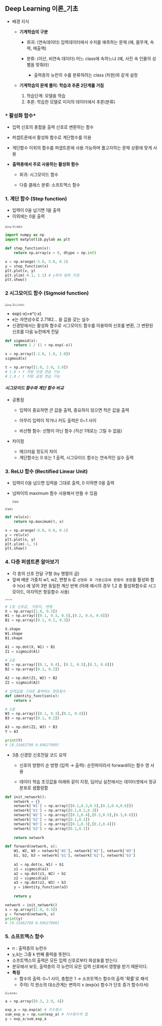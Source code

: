 ## Deep Learning 이론_기초

- 배경 지식

  - **기계학습의 구분**

    - 회귀: (연속데이터) 입력데이터에서 수치를 예측하는 문제 (예, 몸무계, 속력, 매출액)

    - 분류: (이산, 비연속 데이터) 어느 class에 속하느냐 (예, 사진 속 인물의 성별을 맞춰라)

      - 출력층의 뉴런의 수를 분류하려는 class (차원)와 같게 설정

        

  - **기계학습의 문제 풀이: 학습과 추론 2단계를 거침**

    1) 학습단계: 모델을 학습
    2) 추론: 학습한 모델로 미지의 데이터에서 추론(분류) 

    

### * 활성화 함수*

- 입력 신호의 총합을 출력 신호로 변환하는 함수

- 퍼셉트론에서 활성화 함수로 계단함수를 이용

- 계단함수 이외의 함수를 퍼셉트론에 사용 가능하며 풀고자하는 문제 상황에 맞게 사용

- **출력층에서 주로 사용하는 활성화 함수**

  - 회귀: 시그모이드 함수

  - 다중 클래스 분류: 소프트맥스 함수

    

### 1. 계단 함수 (Step function)

- 입력이 0을 넘기면 1을 출력
- 이외에는 0을 출력

<img src="Day_0318.assets/e3.3.png" alt="img" style="zoom:50%;" />



<img src="Day_0318.assets/step.PNG" alt="스텝함수" style="zoom:50%;" />

```python
import numpy as np
import matplotlib.pylab as plt

def step_function(x):
    return np.array(x > 0, dtype = np.int)

x = np.arange(-5.0, 5.0, 0.1)
y = step_function(x)
plt.plot(x, y)
plt.ylim(-0.1, 1.1) # y축의 범위 지정
plt.show()
```





### 2 시그모이드 함수 (Sigmoid function)

<img src="Day_0318.assets/e3.6.png" alt="img" style="zoom:50%;" />



<img src="Day_0318.assets/sigmoid.PNG" alt="시그모이드" style="zoom:50%;" />

- exp(-x)=e^(-x)
- e는 자연상수로 2.7182... 을 값을 갖는 실수
- 신경망에서는 활성화 함수로 시그모이드 함수를 이용하여 신호를 변환, 그 변환된 신호를 다음 뉴런에게 전달

```python
def sigmoid(x):
    return 1 / (1 + np.exp(-x))

x = np.array([-1.0, 1.0, 2.0])
sigmoid(x)

t = np.array([1.0, 2.0, 3.0])
# 1.0 + t 처럼 덧셈 연습 가능
# 1.0 / t 처럼 곱셈 연습 가능

```



#### *시그모이드 함수와 계단 함수 비교*

- 공통점

  - 입력이 중요하면 큰 값을 출력, 중요하지 않으면 작은 값을 출력

  - 아무리 입력이 작거나 커도 출력은 0~1 사이

  - 비선형 함수: 선형이 아닌 함수 (직선 1개로는 그릴 수 없음)

    

- 차이점

  - 매끄러움 정도의 차이
  - 계단함수는 0 또는 1 출력, 시그모이드 함수는 연속적인 실수 출력



### 3. ReLU 함수 (Rectified Linear Unit)

- 입력이 0을 넘으면 입력을 그대로 출력, 0 이하면 0을 출력

- 넘파이의 maximum 함수 사용해서 만들 수 있음

  <img src="Day_0318.assets/e3.7.png" alt="렐루" style="zoom:50%;" />

<img src="Day_0318.assets/relu.PNG" alt="렐루2" style="zoom:50%;" />

```python
def relu(x):
    return np.maximum(0, x)

x = np.arange(-6.0, 6.0, 0.1)
y = relu(x)
plt.plot(x, y)
plt.ylim(-1, 5)
plt.show()
```



### 4. 다층 퍼셉트론 알아보기

- 각 층의 신호 전달 구형 (by 행렬의 곱)
- 앞써 배운 가중치 w1, w2, 편향 b 로 `선형화 후 가중신호와 편향의 총합`을 활성화 함수 h(x) 에 넣어 3번 동일한 계산 반복 (아래 예시의 경우 1,2 층 활성화함수로 시그모이드, 마지막은 항등함수 사용)

<img src="Day_0318.assets/각층신호전달.png" alt="다층신호전달" style="zoom:25%;" />

```python
# 1층 신호값, 가중치, 변향
X = np.array([1.0, 0.5])
W1 = np.array([[0.1, 0.3, 0.5],[0.2, 0.4, 0.6]])
B1 = np.array([0.1, 0.2, 0.3])

X.shape
W1.shape
B1.shape

A1 = np.dot(X, W1) + B1
Z1 = sigmoid(A1)

# 2층
W2 = np.array([[0.1, 0.4], [0.2, 0.5],[0.3, 0.6]])
B2 = np.array([0.1, 0.2])

A2 = np.dot(Z1, W2) + B2
Z2 = sigmoid(A2)

# 입력값을 그대로 출력하는 항등함수
def identity_function(x):
    return x

# 3층
W3 = np.array([[0.1, 0.3],[0.2, 0.4]])
B3 = np.array([0.1, 0.2])

A3 = np.dot(Z2, W3) + B3
Y = A3

print(Y)
# [0.31682708 0.69627909]
```



- 3층 신경망 신호전달 코드 요약

  - 신호의 방향이 순 방향 (입력 → 출력): 순전파이라서 forward라는 함수 명 사용

  - 데이터 학습 초깃값을 아래와 같이 지정, 딥러닝 실전에서는 데이터셋에서 정규분포로 샘플링함

    

```python
def init_network():
    network = {}
    network['W1'] = np.array([[0.1,0.3,0.5],[0.2,0.4,0.6]])
    network['b1'] = np.array([0.1,0.2,0.3])
    network['W2'] = np.array([[0.1,0.4],[0.2,0.5],[0.3,0.6]])
    network['b2'] = np.array([0.1,0.2])
    network['W3'] = np.array([[0.1,0.3],[0.2,0.4]])
    network['b3'] = np.array([0.1,0.2])
    
    return network

def forward(network, x):
    W1, W2, W3 = network['W1'], network['W2'], network['W3']
    b1, b2, b3 = network['b1'], network['b2'], network['b3']
    
    a1 = np.dot(x, W1) + b1
    z1 = sigmoid(a1)
    a2 = np.dot(z1, W2) + b2
    z2 = sigmoid(a2)
    a3 = np.dot(z2, W3) + b3
    y = identity_function(a3)
    
    return y

network = init_network()
x = np.array([1.0, 0.5])
y = forward(network, x)
print(y)
# [0.31682708 0.69627909]
```



### 5. 소프트맥스 함수

- n : 출력층의 뉴런수
- y_k는 그중 k 번째 줄력을 뜻한다.
- 소프트맥스의 출력은 모든 입력 신호로부터 화살표를 받는다.
- 분모에서 보듯, 출력층의 각 뉴런이 모든 입력 신호에서 영향을 받기 때문이다.
- **특징**
  - 함수의 출력: 0~1 사이, 총합은 1 → 소프트맥스 함수의 출력 '확률'로 해석
  - 주의) 각 원소의 대소관계는 변하지 x (exp(x) 함수가 단조 증가 함수라서)



<img src="Day_0318.assets/e3.6.png" alt="소프트맥스" style="zoom:50%;" />

```python
a = np.array([0.3, 2.9, 4])

exp_a = np.exp(a) # 지수함수
sum_exp_a = np.sum(exp_a) # 지수함수의 합
y = exp_a/sum_exp_a

```





